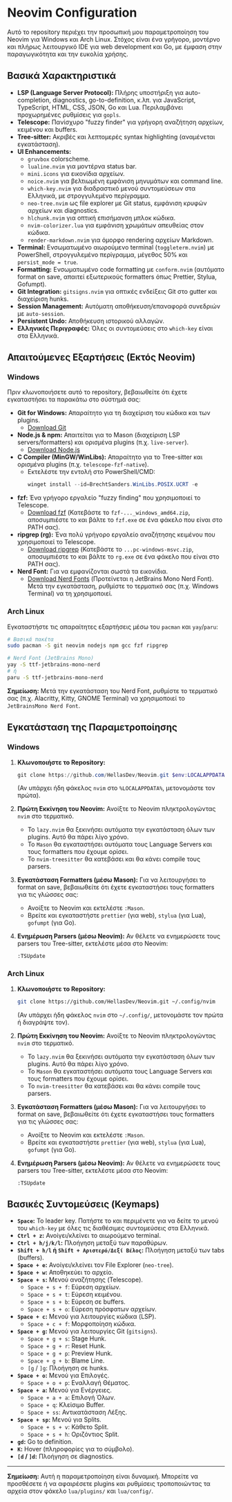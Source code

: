# Neovim Configuration

Αυτό το repository περιέχει την προσωπική μου παραμετροποίηση του Neovim για Windows και Arch Linux. Στόχος είναι ένα γρήγορο, μοντέρνο και πλήρως λειτουργικό IDE για web development και Go, με έμφαση στην παραγωγικότητα και την ευκολία χρήσης.

## Βασικά Χαρακτηριστικά

*   **LSP (Language Server Protocol):** Πλήρης υποστήριξη για auto-completion, diagnostics, go-to-definition, κ.λπ. για JavaScript, TypeScript, HTML, CSS, JSON, Go και Lua. Περιλαμβάνει προχωρημένες ρυθμίσεις για `gopls`.
*   **Telescope:** Πανίσχυρο "fuzzy finder" για γρήγορη αναζήτηση αρχείων, κειμένου και buffers.
*   **Tree-sitter:** Ακριβές και λεπτομερές syntax highlighting (αναμένεται εγκατάσταση).
*   **UI Enhancements:**
    *   `gruvbox` colorscheme.
    *   `lualine.nvim` για μοντέρνα status bar.
    *   `mini.icons` για εικονίδια αρχείων.
    *   `noice.nvim` για βελτιωμένη εμφάνιση μηνυμάτων και command line.
    *   `which-key.nvim` για διαδραστικό μενού συντομεύσεων στα Ελληνικά, με στρογγυλεμένο περίγραμμα.
    *   `neo-tree.nvim` ως file explorer με Git status, εμφάνιση κρυφών αρχείων και diagnostics.
    *   `hlchunk.nvim` για οπτική επισήμανση μπλοκ κώδικα.
    *   `nvim-colorizer.lua` για εμφάνιση χρωμάτων απευθείας στον κώδικα.
    *   `render-markdown.nvim` για όμορφο rendering αρχείων Markdown.
*   **Terminal:** Ενσωματωμένο αιωρούμενο terminal (`toggleterm.nvim`) με PowerShell, στρογγυλεμένο περίγραμμα, μέγεθος 50% και `persist_mode = true`.
*   **Formatting:** Ενσωματωμένο code formatting με `conform.nvim` (αυτόματο format on save, απαιτεί εξωτερικούς formatters όπως Prettier, Stylua, Gofumpt).
*   **Git Integration:** `gitsigns.nvim` για οπτικές ενδείξεις Git στο gutter και διαχείριση hunks.
*   **Session Management:** Αυτόματη αποθήκευση/επαναφορά συνεδριών με `auto-session`.
*   **Persistent Undo:** Αποθήκευση ιστορικού αλλαγών.
*   **Ελληνικές Περιγραφές:** Όλες οι συντομεύσεις στο `which-key` είναι στα Ελληνικά.

## Απαιτούμενες Εξαρτήσεις (Εκτός Neovim)

### Windows

Πριν κλωνοποιήσετε αυτό το repository, βεβαιωθείτε ότι έχετε εγκαταστήσει τα παρακάτω στο σύστημά σας:

*   **Git for Windows:** Απαραίτητο για τη διαχείριση του κώδικα και των plugins.
    *   [Download Git](https://git-scm.com/download/win)
*   **Node.js & npm:** Απαιτείται για το Mason (διαχείριση LSP servers/formatters) και ορισμένα plugins (π.χ. `live-server`).
    *   [Download Node.js](https://nodejs.org/en/download/)
*   **C Compiler (MinGW/WinLibs):** Απαραίτητο για το Tree-sitter και ορισμένα plugins (π.χ. `telescope-fzf-native`).
    *   Εκτελέστε την εντολή στο PowerShell/CMD:
        ```powershell
        winget install --id=BrechtSanders.WinLibs.POSIX.UCRT -e
        ```
*   **fzf:** Ένα γρήγορο εργαλείο "fuzzy finding" που χρησιμοποιεί το Telescope.
    *   [Download fzf](https://github.com/junegunn/fzf/releases/latest) (Κατεβάστε το `fzf-..._windows_amd64.zip`, αποσυμπιέστε το και βάλτε το `fzf.exe` σε ένα φάκελο που είναι στο PATH σας).
*   **ripgrep (rg):** Ένα πολύ γρήγορο εργαλείο αναζήτησης κειμένου που χρησιμοποιεί το Telescope.
    *   [Download ripgrep](https://github.com/BurntSushi/ripgrep/releases/latest) (Κατεβάστε το `...pc-windows-msvc.zip`, αποσυμπιέστε το και βάλτε το `rg.exe` σε ένα φάκελο που είναι στο PATH σας).
*   **Nerd Font:** Για να εμφανίζονται σωστά τα εικονίδια.
    *   [Download Nerd Fonts](https://www.nerdfonts.com/font-downloads) (Προτείνεται η JetBrains Mono Nerd Font). Μετά την εγκατάσταση, ρυθμίστε το τερματικό σας (π.χ. Windows Terminal) να τη χρησιμοποιεί.

### Arch Linux

Εγκαταστήστε τις απαραίτητες εξαρτήσεις μέσω του `pacman` και `yay`/`paru`:

```bash
# Βασικά πακέτα
sudo pacman -S git neovim nodejs npm gcc fzf ripgrep

# Nerd Font (JetBrains Mono)
yay -S ttf-jetbrains-mono-nerd
# ή
paru -S ttf-jetbrains-mono-nerd
```

**Σημείωση:** Μετά την εγκατάσταση του Nerd Font, ρυθμίστε το τερματικό σας (π.χ. Alacritty, Kitty, GNOME Terminal) να χρησιμοποιεί το `JetBrainsMono Nerd Font`.

## Εγκατάσταση της Παραμετροποίησης

### Windows

1.  **Κλωνοποιήστε το Repository:**
    ```powershell
    git clone https://github.com/HellasDev/Neovim.git $env:LOCALAPPDATA\nvim
    ```
    (Αν υπάρχει ήδη φάκελος `nvim` στο `%LOCALAPPDATA%`, μετονομάστε τον πρώτα).

2.  **Πρώτη Εκκίνηση του Neovim:**
    Ανοίξτε το Neovim πληκτρολογώντας `nvim` στο τερματικό.
    *   Το `lazy.nvim` θα ξεκινήσει αυτόματα την εγκατάσταση όλων των plugins. Αυτό θα πάρει λίγο χρόνο.
    *   Το `Mason` θα εγκαταστήσει αυτόματα τους Language Servers και τους formatters που έχουμε ορίσει.
    *   Το `nvim-treesitter` θα κατεβάσει και θα κάνει compile τους parsers.

3.  **Εγκατάσταση Formatters (μέσω Mason):**
    Για να λειτουργήσει το format on save, βεβαιωθείτε ότι έχετε εγκαταστήσει τους formatters για τις γλώσσες σας:
    *   Ανοίξτε το Neovim και εκτελέστε `:Mason`.
    *   Βρείτε και εγκαταστήστε `prettier` (για web), `stylua` (για Lua), `gofumpt` (για Go).

4.  **Ενημέρωση Parsers (μέσω Neovim):**
    Αν θέλετε να ενημερώσετε τους parsers του Tree-sitter, εκτελέστε μέσα στο Neovim:
    ```vim
    :TSUpdate
    ```

### Arch Linux

1.  **Κλωνοποιήστε το Repository:**
    ```bash
    git clone https://github.com/HellasDev/Neovim.git ~/.config/nvim
    ```
    (Αν υπάρχει ήδη φάκελος `nvim` στο `~/.config/`, μετονομάστε τον πρώτα ή διαγράψτε τον).

2.  **Πρώτη Εκκίνηση του Neovim:**
    Ανοίξτε το Neovim πληκτρολογώντας `nvim` στο τερματικό.
    *   Το `lazy.nvim` θα ξεκινήσει αυτόματα την εγκατάσταση όλων των plugins. Αυτό θα πάρει λίγο χρόνο.
    *   Το `Mason` θα εγκαταστήσει αυτόματα τους Language Servers και τους formatters που έχουμε ορίσει.
    *   Το `nvim-treesitter` θα κατεβάσει και θα κάνει compile τους parsers.

3.  **Εγκατάσταση Formatters (μέσω Mason):**
    Για να λειτουργήσει το format on save, βεβαιωθείτε ότι έχετε εγκαταστήσει τους formatters για τις γλώσσες σας:
    *   Ανοίξτε το Neovim και εκτελέστε `:Mason`.
    *   Βρείτε και εγκαταστήστε `prettier` (για web), `stylua` (για Lua), `gofumpt` (για Go).

4.  **Ενημέρωση Parsers (μέσω Neovim):**
    Αν θέλετε να ενημερώσετε τους parsers του Tree-sitter, εκτελέστε μέσα στο Neovim:
    ```vim
    :TSUpdate
    ```

## Βασικές Συντομεύσεις (Keymaps)

*   **`Space`:** Το leader key. Πατήστε το και περιμένετε για να δείτε το μενού του `which-key` με όλες τις διαθέσιμες συντομεύσεις στα Ελληνικά.
*   **`Ctrl + z`:** Ανοίγει/κλείνει το αιωρούμενο terminal.
*   **`Ctrl + h/j/k/l`:** Πλοήγηση μεταξύ των παραθύρων.
*   **`Shift + h/l` ή `Shift + Αριστερό/Δεξί Βέλος`:** Πλοήγηση μεταξύ των tabs (buffers).
*   **`Space + e`:** Ανοίγει/κλείνει τον File Explorer (`neo-tree`).
*   **`Space + w`:** Αποθηκεύει το αρχείο.
*   **`Space + s`:** Μενού αναζήτησης (Telescope).
    *   `Space + s + f`: Εύρεση αρχείων.
    *   `Space + s + t`: Εύρεση κειμένου.
    *   `Space + s + b`: Εύρεση σε buffers.
    *   `Space + s + o`: Εύρεση πρόσφατων αρχείων.
*   **`Space + c`:** Μενού για λειτουργίες κώδικα (LSP).
    *   `Space + c + f`: Μορφοποίηση κώδικα.
*   **`Space + g`:** Μενού για λειτουργίες Git (`gitsigns`).
    *   `Space + g + s`: Stage Hunk.
    *   `Space + g + r`: Reset Hunk.
    *   `Space + g + p`: Preview Hunk.
    *   `Space + g + b`: Blame Line.
    *   `[g` / `]g`: Πλοήγηση σε hunks.
*   **`Space + o`:** Μενού για Επιλογές.
    *   `Space + o + p`: Εναλλαγή Θέματος.
*   **`Space + a`:** Μενού για Ενέργειες.
    *   `Space + a + a`: Επιλογή Όλων.
    *   `Space + q`: Κλείσιμο Buffer.
    *   `Space + ss`: Αντικατάσταση Λέξης.
*   **`Space + sp`:** Μενού για Splits.
    *   `Space + s + v`: Κάθετο Split.
    *   `Space + s + h`: Οριζόντιος Split.
*   **`gd`:** Go to definition.
*   **`K`:** Hover (πληροφορίες για το σύμβολο).
*   **`[d` / `]d`:** Πλοήγηση σε diagnostics.

---

**Σημείωση:** Αυτή η παραμετροποίηση είναι δυναμική. Μπορείτε να προσθέσετε ή να αφαιρέσετε plugins και ρυθμίσεις τροποποιώντας τα αρχεία στον φάκελο `lua/plugins/` και `lua/config/`.